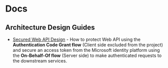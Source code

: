 # Docs

## Architecture Design Guides

- [Secured Web API Design](design-guides/SecuredWebApi-Design_On-Behalf-Of-Flow.md) - How to protect Web API using the **Authentication Code Grant flow** (Client side excluded from the project) and secure an access token from the Microsoft identity platform using the **On-Behalf-Of flow** (Server side) to make authenticated requests to the downstream services.

